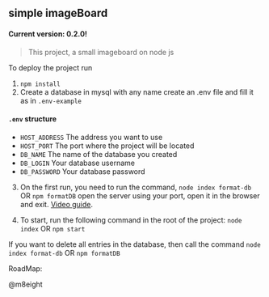## simple imageBoard
#### Current version: 0.2.0!

> This project, a small imageboard on node js

To deploy the project run
1. ``npm install``
2. Create a database in mysql with any name
create an .env file and fill it as in ``.env-example``
#### ``.env`` structure
- ``HOST_ADDRESS`` The address you want to use
- ``HOST_PORT`` The port where the project will be located
- ``DB_NAME`` The name of the database you created
- ``DB_LOGIN`` Your database username
- ``DB_PASSWORD`` Your database password

3. On the first run, you need to run the command,
``node index format-db``
OR
``npm formatDB``
 open the server using your port, open it in the browser and exit.
[Video guide](youtube.com/).

4. To start, run the following command in the root of the project:
``node index``
OR
``npm start``

If you want to delete all entries in the database, then call the command
``node index format-db``
OR
``npm formatDB``

RoadMap: 

@m8eight